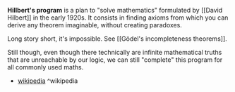 **Hillbert's program** is a plan to "solve mathematics" formulated by [[David Hilbert]] in the early 1920s.
It consists in finding axioms from which you can derive any theorem imaginable, without creating paradoxes.

Long story short, it's impossible. See [[Gödel's incompleteness theorems]].

Still though, even though there technically are infinite mathematical truths that are unreachable by our logic, we can still "complete" this program for all commonly used maths.

- [wikipedia](https://en.wikipedia.org/wiki/Hilbert%27s_program) ^wikipedia